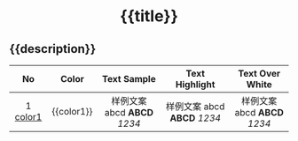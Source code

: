 <h1 align="center">{{title}}</h1>

{{description}}
---

| No | Color | Text Sample | Text Highlight | Text Over White |
|:----:|:---:|:---:|:---:|:---:|
| <span style="color:[color1]"> 1 [color1] </span> | <span style="color:[color1]"> {{color1}} </span> | <span style="color:{{color1}}"> 样例文案 abcd <b>ABCD</b> <i>1234</i> </span> | <span style="background:{{color1}}"> 样例文案 abcd <b>ABCD</b> <i>1234</i> </span> | <span style="color:{{color1}}; background:white"> 样例文案 abcd <b>ABCD</b> <i>1234</i> </span>

[color1]: "#0392cf"